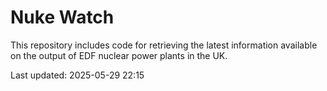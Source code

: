 # Nuke Watch

This repository includes code for retrieving the latest information available on the output of EDF nuclear power plants in the UK.

Last updated: 2025-05-29 22:15